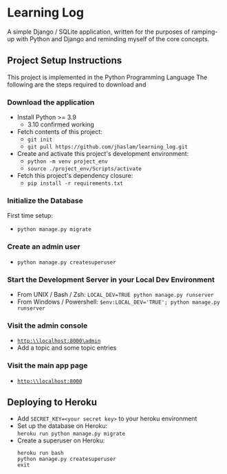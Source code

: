 # Learning Log
A simple Django / SQLite application, written for the purposes of ramping-up
with Python and Django and reminding myself of the core concepts.

## Project Setup Instructions
This project is implemented in the Python Programming Language
The following are the steps required to download and  

### Download the application
- Install Python >= 3.9
  - 3.10 confirmed working
- Fetch contents of this project:
  - `git init`
  - `git pull https://github.com/jhaslam/learning_log.git`
- Create and activate this project's development environment:
  - `python -m venv project_env`
  - `source ./project_env/Scripts/activate`
- Fetch this project's dependency closure:
  - `pip install -r requirements.txt`

### Initialize the Database
First time setup:
- `python manage.py migrate`

### Create an admin user
- `python manage.py createsuperuser`

### Start the Development Server in your Local Dev Environment
- From UNIX / Bash / Zsh: `LOCAL_DEV=TRUE python manage.py runserver`
- From Windows / Powershell: `$env:LOCAL_DEV='TRUE'; python manage.py runserver`

### Visit the admin console
- [`http:\\localhost:8000\admin`](http:\\localhost:8000\admin)
- Add a topic and some topic entries

### Visit the main app page
- [`http:\\localhost:8000`](http:\\localhost:8000)

## Deploying to Heroku
- Add `SECRET_KEY=<your secret key>` to your heroku environment
- Set up the database on Heroku:  
  `heroku run python manage.py migrate`
- Create a superuser on Heroku:
  ```
  heroku run bash
  python manage.py createsuperuser
  exit
  ```

